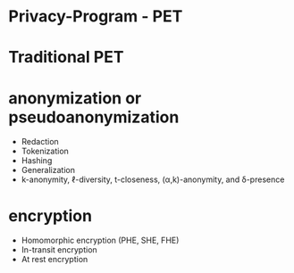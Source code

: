 # Privacy-Program - PET
# Traditional PET 
# anonymization or pseudoanonymization 
  - Redaction
  - Tokenization
  - Hashing
  - Generalization
  - k-anonymity, ℓ-diversity, t-closeness, (α,k)-anonymity, and δ-presence
# encryption 
  - Homomorphic encryption (PHE, SHE, FHE)
  - In-transit encryption
  - At rest encryption
# 
